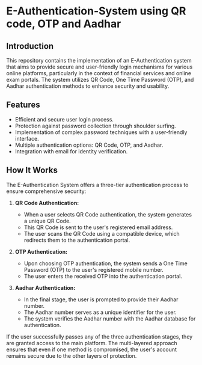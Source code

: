 # E-Authentication-System using QR code, OTP and Aadhar
## Introduction

This repository contains the implementation of an E-Authentication system that aims to provide secure and user-friendly login mechanisms for various online platforms, particularly in the context of financial services and online exam portals. The system utilizes QR Code, One Time Password (OTP), and Aadhar authentication methods to enhance security and usability.

## Features

- Efficient and secure user login process.
- Protection against password collection through shoulder surfing.
- Implementation of complex password techniques with a user-friendly interface.
- Multiple authentication options: QR Code, OTP, and Aadhar.
- Integration with email for identity verification.

## How It Works

The E-Authentication System offers a three-tier authentication process to ensure comprehensive security:

1. **QR Code Authentication:**
   - When a user selects QR Code authentication, the system generates a unique QR Code.
   - This QR Code is sent to the user's registered email address.
   - The user scans the QR Code using a compatible device, which redirects them to the authentication portal.

2. **OTP Authentication:**
   - Upon choosing OTP authentication, the system sends a One Time Password (OTP) to the user's registered mobile number.
   - The user enters the received OTP into the authentication portal.

3. **Aadhar Authentication:**
   - In the final stage, the user is prompted to provide their Aadhar number.
   - The Aadhar number serves as a unique identifier for the user.
   - The system verifies the Aadhar number with the Aadhar database for authentication.

If the user successfully passes any of the three authentication stages, they are granted access to the main platform. The multi-layered approach ensures that even if one method is compromised, the user's account remains secure due to the other layers of protection.
